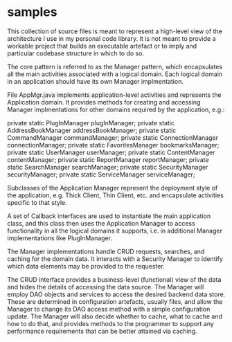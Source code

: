 # samples

This collection of source files is meant to represent a high-level view of the architecture I use in my personal code library. It is not meant to provide a workable project that builds an executable artefact or to imply and particular codebase structure in which to do so.

The core pattern is referred to as the Manager pattern, which encapsulates all the main activities associated with a logical domain. Each logical domain in an application should have its own Manager implmentation.

File AppMgr.java implements application-level activities and represents the Application domain. It provides methods for creating and accessing Manager implmentations for other domains required by the application, e.g.:

  private static PlugInManager plugInManager;
  private static AddressBookManager addressBookManager;
  private static CommandManager commandManager;
  private static ConnectionManager connectionManager;
  private static FavoritesManager bookmarksManager;
  private static UserManager userManager;
  private static ContentManager contentManager;
  private static ReportManager reportManager;
  private static SearchManager searchManager;
  private static SecurityManager securityManager;
  private static ServiceManager serviceManager;

Subclasses of the Application Manager represent the deployment style of the application, e.g. Thick Client, Thin Client, etc. and encapsulate activities specific to that style.

A set of Callback interfaces are used to instantiate the main application class, and this class then uses the Application Manager to access functionality in all the logical domains it supports, i.e. in additional Manager implementations like PlugInManager.

The Manager implementations handle CRUD requests, searches, and caching for the domain data. It interacts with a Security Manager to identify which data elements may be provided to the requester.

The CRUD interface provides a business-level (functional) view of the data and hides the details of accessing the data source. The Manager will employ DAO objects and services to access the desired backend data store. These are determined in configuration artefacts, usually files, and allow the Manager to change its DAO access method with a simple configuration update. The Manager will also decide whether to cache, what to cache and how to do that, and provides methods to the programmer to support any performance requirements that can be better attained via caching.


